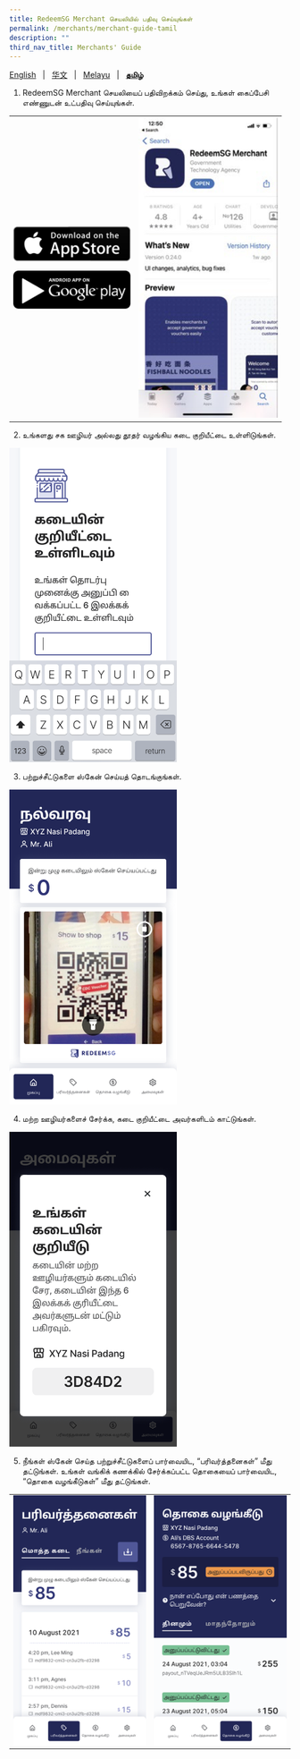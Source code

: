 ```yaml
---
title: RedeemSG Merchant செயலியில் பதிவு செய்யுங்கள்
permalink: /merchants/merchant-guide-tamil
description: ""
third_nav_title: Merchants' Guide
---
```

[English](merchant-guide-english) &nbsp;&nbsp;&#124;&nbsp;&nbsp; [华文](merchant-guide-chinese)  &nbsp;&nbsp;&#124;&nbsp;&nbsp; [Melayu](merchant-guide-malay) &nbsp;&nbsp;&#124;&nbsp;&nbsp; **[தமிழ்](merchant-guide-tamil)**

<a id="pagetop"></a>

1. RedeemSG Merchant செயலியைப் பதிவிறக்கம் செய்து, உங்கள் கைப்பேசி எண்ணுடன் உட்பதிவு செய்யுங்கள்.

<table border="0" cellspacing="0" cellpadding="0">
<tbody>
<tr>
<td><p><a href="https://apps.apple.com/sg/app/redeemsg/id1512326240" target="blank"> <img src="/images/merchants/merchants-infographics/download-app-store.png" alt="Download RedeemSG Merchant Mobile App from App Store" style="width:210px !important;" /></a></p>

<p><a href="https://play.google.com/store/apps/details?id=sg.gov.redeem" target="blank"> <img src="/images/merchants/merchants-infographics/download-google-play.png" alt="Download RedeemSG Merchant Mobile App from Google Play" style="width:210px !important;" /></a></p>
	
</td>

<td><img src="/images/merchants/merchants-infographics/english/download_app.png" style="width:250px !important;" alt="Download RedeemSG Merchant App"/> </td>
</tr>

</tbody>
</table>


2. உங்களது சக ஊழியர் அல்லது தூதர் வழங்கிய கடை குறியீட்டை உள்ளிடுங்கள். 

<p><img src="/images/merchants/merchants-infographics/tamil/10%20Shop%20c.png" style="width:300px !important;" alt="Enter shop code screen"/> </p>


3. பற்றுச்சீட்டுகளை ஸ்கேன் செய்யத் தொடங்குங்கள். 
<p><img src="/images/merchants/merchants-infographics/tamil/1%20Home%20start%20.png" style="width:300px !important;" alt="Scan voucher screen"/> </p>


4. மற்ற ஊழியர்களைச் சேர்க்க, கடை குறியீட்டை அவர்களிடம் காட்டுங்கள். 
 
<p><img src="/images/merchants/merchants-infographics/tamil/2%20Show%20shop%20code.png" style="width:300px !important;" alt="Shop code screen"/> </p>


5. நீங்கள் ஸ்கேன் செய்த பற்றுச்சீட்டுகளைப் பார்வையிட, “பரிவர்த்தனைகள்” மீது தட்டுங்கள். உங்கள் வங்கிக் கணக்கில் சேர்க்கப்பட்ட தொகையைப் பார்வையிட, “தொகை வழங்கீடுகள்” மீது தட்டுங்கள். 

<table border="0" cellspacing="0" cellpadding="0">
<tbody>
<tr>
<td><img src="/images/merchants/merchants-infographics/tamil/2%20Transactions%20entire%20shop.png" style="width:250px !important;" alt="Transactions screen"/> </td>
<td><img src="/images/merchants/merchants-infographics/tamil/1%20Payouts%20daily.png" style="width:250px !important;" alt="Payouts screen"/> </td>
</tr>
</tbody>
</table>
